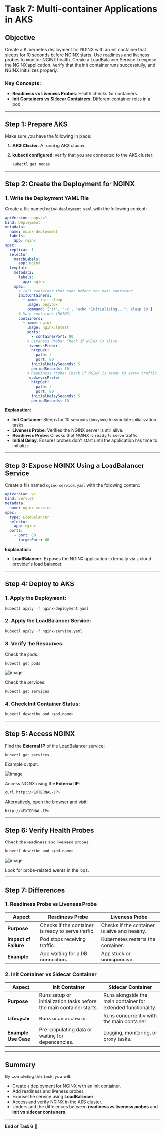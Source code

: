 # Task 7: Multi-container Applications in AKS

## Objective
Create a Kubernetes deployment for NGINX with an init container that sleeps for 10 seconds before NGINX starts. Use readiness and liveness probes to monitor NGINX health. Create a LoadBalancer Service to expose the NGINX application. Verify that the init container runs successfully, and NGINX initializes properly.

### Key Concepts:
- **Readiness vs Liveness Probes**: Health checks for containers.
- **Init Containers vs Sidecar Containers**: Different container roles in a pod.

---

## Step 1: Prepare AKS

Make sure you have the following in place:

1. **AKS Cluster**: A running AKS cluster.
2. **kubectl configured**: Verify that you are connected to the AKS cluster:

   ```bash
   kubectl get nodes
   ```

---

## Step 2: Create the Deployment for NGINX

### 1. Write the Deployment YAML File

Create a file named `nginx-deployment.yaml` with the following content:

```yaml
apiVersion: apps/v1
kind: Deployment
metadata:
  name: nginx-deployment
  labels:
    app: nginx
spec:
  replicas: 1
  selector:
    matchLabels:
      app: nginx
  template:
    metadata:
      labels:
        app: nginx
    spec:
      # Init container that runs before the main container
      initContainers:
        - name: init-sleep
          image: busybox
          command: ['sh', '-c', 'echo "Initializing..."; sleep 10']
      # Main container (NGINX)
      containers:
        - name: nginx
          image: nginx:latest
          ports:
            - containerPort: 80
          # Liveness Probe: Check if NGINX is alive
          livenessProbe:
            httpGet:
              path: /
              port: 80
            initialDelaySeconds: 5
            periodSeconds: 10
          # Readiness Probe: Check if NGINX is ready to serve traffic
          readinessProbe:
            httpGet:
              path: /
              port: 80
            initialDelaySeconds: 5
            periodSeconds: 10
```

**Explanation:**
- **Init Container**: Sleeps for 10 seconds (`busybox`) to simulate initialization tasks.
- **Liveness Probe**: Verifies the NGINX server is still alive.
- **Readiness Probe**: Checks that NGINX is ready to serve traffic.
- **Initial Delay**: Ensures probes don't start until the application has time to initialize.

---

## Step 3: Expose NGINX Using a LoadBalancer Service

Create a file named `nginx-service.yaml` with the following content:

```yaml
apiVersion: v1
kind: Service
metadata:
  name: nginx-service
spec:
  type: LoadBalancer
  selector:
    app: nginx
  ports:
    - port: 80
      targetPort: 80
```

**Explanation:**
- **LoadBalancer**: Exposes the NGINX application externally via a cloud provider's load balancer.

---

## Step 4: Deploy to AKS

### 1. Apply the Deployment:

```bash
kubectl apply -f nginx-deployment.yaml
```

### 2. Apply the LoadBalancer Service:

```bash
kubectl apply -f nginx-service.yaml
```

### 3. Verify the Resources:

Check the pods:

```bash
kubectl get pods
```
![image](https://github.com/user-attachments/assets/93e8e211-3f26-4b9f-911a-8a6065e1ac68)

Check the services:

```bash
kubectl get services
```

### 4. Check Init Container Status:

```bash
kubectl describe pod <pod-name>
```

---

## Step 5: Access NGINX

Find the **External IP** of the LoadBalancer service:

```bash
kubectl get services
```

Example output:

![image](https://github.com/user-attachments/assets/54075c37-e03b-433a-95cd-f26e1e2211be)

Access NGINX using the **External IP**:

```bash
curl http://<EXTERNAL-IP>
```

Alternatively, open the browser and visit:

```
http://<EXTERNAL-IP>
```

---

## Step 6: Verify Health Probes

Check the readiness and liveness probes:

```bash
kubectl describe pod <pod-name>
```
![image](https://github.com/user-attachments/assets/3c9be787-4cdb-4dd9-acf7-aaba51a13a82)

Look for probe-related events in the logs.

---

## Step 7: Differences

### 1. Readiness Probe vs Liveness Probe

| Aspect              | Readiness Probe                        | Liveness Probe                        |
|---------------------|----------------------------------------|---------------------------------------|
| **Purpose**         | Checks if the container is ready to serve traffic. | Checks if the container is alive and healthy. |
| **Impact of Failure** | Pod stops receiving traffic.          | Kubernetes restarts the container.    |
| **Example**         | App waiting for a DB connection.       | App stuck or unresponsive.            |

### 2. Init Container vs Sidecar Container

| Aspect               | Init Container                       | Sidecar Container                     |
|----------------------|--------------------------------------|---------------------------------------|
| **Purpose**          | Runs setup or initialization tasks before the main container starts. | Runs alongside the main container for extended functionality. |
| **Lifecycle**        | Runs once and exits.                 | Runs concurrently with the main container. |
| **Example Use Case** | Pre-populating data or waiting for dependencies. | Logging, monitoring, or proxy tasks.  |

---

## Summary

By completing this task, you will:

- Create a deployment for NGINX with an init container.
- Add readiness and liveness probes.
- Expose the service using **LoadBalancer**.
- Access and verify NGINX in the AKS cluster.
- Understand the differences between **readiness vs liveness probes** and **init vs sidecar containers**.

---

**End of Task 6** 🚀

